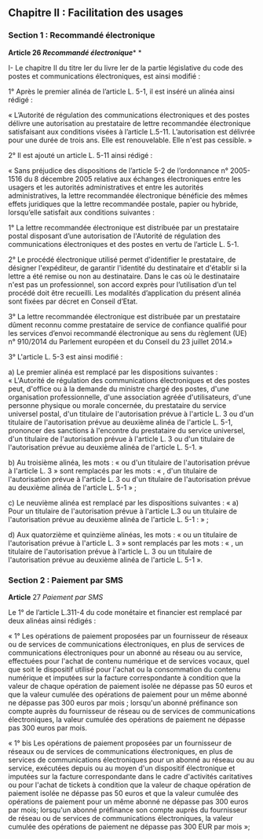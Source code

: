 

Chapitre II : Facilitation des usages
-------------------------------------

### **Section 1 : Recommandé électronique**

**Article 26
*Recommandé électronique****
*

I- Le chapitre II du titre Ier du livre Ier de la partie législative du code 
des postes et communications électroniques, est ainsi modifié :

1° Après le premier alinéa de l’article L. 5-1, il est inséré un alinéa ainsi 
rédigé :

« L’Autorité de régulation des communications électroniques et des postes 
délivre une autorisation au prestataire de lettre recommandée électronique 
satisfaisant aux conditions visées à l’article L.5-11. L’autorisation est 
délivrée pour une durée de trois ans. Elle est renouvelable. Elle n'est pas 
cessible. »

2° Il est ajouté un article L. 5-11 ainsi rédigé : 

« Sans préjudice des dispositions de l’article 5-2 de l’ordonnance n° 2005-1516 
du 8 décembre 2005 relative aux échanges électroniques entre les usagers et les 
autorités administratives et entre les autorités administratives, la lettre 
recommandée électronique bénéficie des mêmes effets juridiques que la lettre 
recommandée postale, papier ou hybride, lorsqu’elle satisfait aux conditions 
suivantes :

1° La lettre recommandée électronique est distribuée par un prestataire postal 
disposant d’une autorisation de l'Autorité de régulation des communications 
électroniques et des postes en vertu de l’article L. 5-1.

2° Le procédé électronique utilisé permet d'identifier le prestataire, de 
désigner l'expéditeur, de garantir l'identité du destinataire et d'établir si 
la lettre a été remise ou non au destinataire. Dans le cas où le destinataire 
n'est pas un professionnel, son accord exprès pour l’utilisation d’un tel 
procédé doit être recueilli. Les modalités d’application du présent alinéa sont 
fixées par décret en Conseil d’Etat.

3° La lettre recommandée électronique est distribuée par un prestataire dûment 
reconnu comme prestataire de service de confiance qualifié pour les services 
d’envoi recommandé électronique au sens du règlement (UE) n° 910/2014 du 
Parlement européen et du Conseil du 23 juillet 2014.»

3° L'article L. 5-3 est ainsi modifié :

a) Le premier alinéa est remplacé par les dispositions suivantes : « L'Autorité 
de régulation des communications électroniques et des postes peut, d'office ou 
à la demande du ministre chargé des postes, d'une organisation professionnelle, 
d'une association agréée d'utilisateurs, d'une personne physique ou morale 
concernée, du prestataire du service universel postal, d'un titulaire de 
l'autorisation prévue à l'article L. 3 ou d'un titulaire de l'autorisation 
prévue au deuxième alinéa de l'article L. 5-1, prononcer des sanctions à 
l'encontre du prestataire du service universel, d'un titulaire de 
l'autorisation prévue à l'article L. 3 ou d'un titulaire de l'autorisation 
prévue au deuxième alinéa de l'article L. 5-1. »

b) Au troisième alinéa, les mots : « ou d'un titulaire de l'autorisation prévue 
à l'article L. 3 » sont remplacés par les mots : « , d'un titulaire de 
l'autorisation prévue à l'article L. 3 ou d'un titulaire de l'autorisation 
prévue au deuxième alinéa de l'article L. 5-1 » ;

c) Le neuvième alinéa est remplacé par les dispositions suivantes : « a) Pour 
un titulaire de l'autorisation prévue à l'article L.3 ou un titulaire de 
l'autorisation prévue au deuxième alinéa de l'article L. 5-1 : » ;

d) Aux quatorzième et quinzième alinéas, les mots : « ou un titulaire de 
l'autorisation prévue à l'article L. 3 » sont remplacés par les mots : « , un 
titulaire de l'autorisation prévue à l'article L. 3 ou un titulaire de 
l'autorisation prévue au deuxième alinéa de l'article L. 5-1 ».

### **Section 2 : Paiement par SMS**

**Article** 27
*Paiement par SMS*

Le 1° de l’article L.311-4 du code monétaire et financier est remplacé par deux 
alinéas ainsi rédigés :

« 1° Les opérations de paiement proposées par un fournisseur de réseaux ou de 
services de communications électroniques, en plus de services de communications 
électroniques pour un abonné au réseau ou au service, effectuées pour l'achat 
de contenu numérique et de services vocaux, quel que soit le dispositif utilisé 
pour l'achat ou la consommation du contenu numérique et imputées sur la facture 
correspondante à condition que la valeur de chaque opération de paiement isolée 
ne dépasse pas 50 euros et que la valeur cumulée des opérations de paiement 
pour un même abonné ne dépasse pas 300 euros par mois ; lorsqu'un abonné 
préfinance son compte auprès du fournisseur de réseau ou de services de 
communications électroniques, la valeur cumulée des opérations de paiement ne 
dépasse pas 300 euros par mois.

« 1° bis Les opérations de paiement proposées par un fournisseur de réseaux ou 
de services de communications électroniques, en plus de services de 
communications électroniques pour un abonné au réseau ou au service, exécutées 
depuis ou au moyen d'un dispositif électronique et imputées sur la facture 
correspondante dans le cadre d'activités caritatives ou pour l'achat de tickets 
à condition que la valeur de chaque opération de paiement isolée ne dépasse pas 
50 euros et que la valeur cumulée des opérations de paiement pour un même 
abonné ne dépasse pas 300 euros par mois; lorsqu'un abonné préfinance son 
compte auprès du fournisseur de réseau ou de services de communications 
électroniques, la valeur cumulée des opérations de paiement ne dépasse pas 300 
EUR par mois »;
